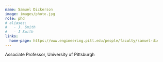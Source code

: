 ```yaml
---
name: Samuel Dickerson
image: images/photo.jpg
role: phd
# aliases:
#   - J. Smith
#   - J Smith
links:
  home-page: https://www.engineering.pitt.edu/people/faculty/samuel-dickerson/
---
```


Associate Professor, University of Pittsburgh
